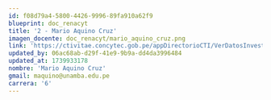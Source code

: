 ```yaml
---
id: f08d79a4-5800-4426-9996-89fa910a62f9
blueprint: doc_renacyt
title: '2 - Mario Aquino Cruz'
imagen_docente: doc_renacyt/mario_aquino_cruz.png
link: 'https://ctivitae.concytec.gob.pe/appDirectorioCTI/VerDatosInvestigador.do?id_investigador=98716'
updated_by: 06ac68ab-d29f-41e9-9b9a-dd4da3996484
updated_at: 1739933178
nombre: 'Mario Aquino Cruz'
gmail: maquino@unamba.edu.pe
carrera: '6'
---
```

